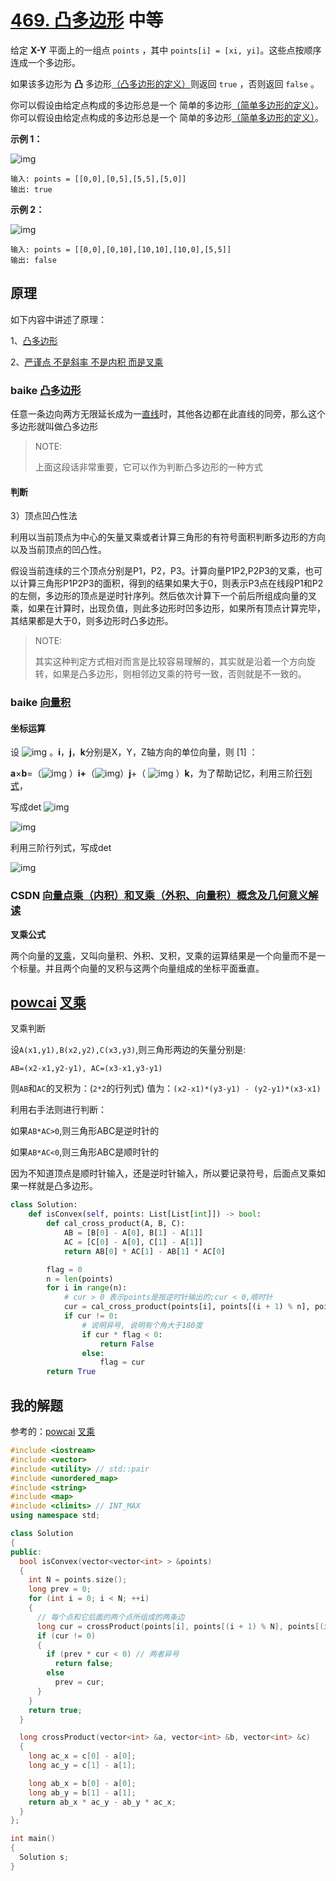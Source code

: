 # [469. 凸多边形](https://leetcode-cn.com/problems/convex-polygon/) 中等

给定 **X-Y** 平面上的一组点 `points` ，其中 `points[i] = [xi, yi]`。这些点按顺序连成一个多边形。

如果该多边形为 **凸** 多边形[（凸多边形的定义）](https://baike.baidu.com/item/凸多边形/)则返回 `true` ，否则返回 `false` 。

你可以假设由给定点构成的多边形总是一个 简单的多边形[（简单多边形的定义）](https://baike.baidu.com/item/简单多边形)。你可以假设由给定点构成的多边形总是一个 简单的多边形[（简单多边形的定义）](https://baike.baidu.com/item/简单多边形)。

**示例 1：**

![img](https://assets.leetcode.com/uploads/2021/04/09/covpoly1-plane.jpg)

```
输入: points = [[0,0],[0,5],[5,5],[5,0]]
输出: true
```

**示例 2：**

![img](https://assets.leetcode.com/uploads/2021/04/09/covpoly2-plane.jpg)

```
输入: points = [[0,0],[0,10],[10,10],[10,0],[5,5]]
输出: false
```

## 原理

如下内容中讲述了原理：

1、[凸多边形](https://leetcode-cn.com/problems/convex-polygon/solution/tu-duo-bian-xing-by-617076674/)

2、[严谨点 不是斜率 不是内积 而是叉乘](https://leetcode-cn.com/problems/convex-polygon/solution/yan-jin-dian-bu-shi-xie-lu-bu-shi-nei-ji-er-shi-ch/)

### baike [凸多边形](https://baike.baidu.com/item/%E5%87%B8%E5%A4%9A%E8%BE%B9%E5%BD%A2/6608474)

任意一条边向两方无限延长成为一[直线](https://baike.baidu.com/item/直线/4876)时，其他各边都在此直线的同旁，那么这个多边形就叫做凸多边形

> NOTE: 
>
> 上面这段话非常重要，它可以作为判断凸多边形的一种方式

#### 判断

3）顶点凹凸性法

利用以当前顶点为中心的矢量叉乘或者计算三角形的有符号面积判断多边形的方向以及当前顶点的凹凸性。

假设当前连续的三个顶点分别是P1，P2，P3。计算向量P1P2,P2P3的叉乘，也可以计算三角形P1P2P3的面积，得到的结果如果大于0，则表示P3点在线段P1和P2的左侧，多边形的顶点是逆时针序列。然后依次计算下一个前后所组成向量的叉乘，如果在计算时，出现负值，则此多边形时凹多边形，如果所有顶点计算完毕，其结果都是大于0，则多边形时凸多边形。

> NOTE:
>
> 其实这种判定方式相对而言是比较容易理解的，其实就是沿着一个方向旋转，如果是凸多边形，则相邻边叉乘的符号一致，否则就是不一致的。

### baike [向量积](https://baike.baidu.com/item/%E5%90%91%E9%87%8F%E7%A7%AF/4601007?fr=aladdin)

#### 坐标运算

设 ![img](https://bkimg.cdn.bcebos.com/formula/bb2c1068e052b198e5408d5c2a5d9b03.svg) 。**i**，**j**，**k**分别是X，Y，Z轴方向的单位向量，则 [1] ：

**a**×**b**=（![img](https://bkimg.cdn.bcebos.com/formula/7526803cc41620428ca98daf1ec30e7d.svg) ）**i+**（![img](https://bkimg.cdn.bcebos.com/formula/c4b6a750031de374d85cc45aebeb4e24.svg)）**j**+（ ![img](https://bkimg.cdn.bcebos.com/formula/a0f91e3144890a6dcf844ecd4dd77a9d.svg) ）**k**，为了帮助记忆，利用三阶[行列式](https://baike.baidu.com/item/行列式)，

写成det ![img](https://bkimg.cdn.bcebos.com/formula/8e096262cb70ac0fcad351e3322e0c0d.svg)  

![img](https://bkimg.cdn.bcebos.com/formula/dfc47920fd226ea5f96e5c0119e38535.svg)

利用三阶行列式，写成det

![img](https://bkimg.cdn.bcebos.com/formula/b5bd4e3f359243f96092c0e72a140fc4.svg)





### CSDN [向量点乘（内积）和叉乘（外积、向量积）概念及几何意义解读](https://blog.csdn.net/houyichaochao/article/details/81141893?spm=1001.2101.3001.4242)

**叉乘公式**

两个向量的[叉乘](https://so.csdn.net/so/search?q=叉乘&spm=1001.2101.3001.7020)，又叫向量积、外积、叉积，叉乘的运算结果是一个向量而不是一个标量。并且两个向量的叉积与这两个向量组成的坐标平面垂直。

## [powcai](https://leetcode-cn.com/u/powcai/) [叉乘](https://leetcode-cn.com/problems/convex-polygon/solution/cha-cheng-by-powcai/)

叉乘判断

设`A(x1,y1),B(x2,y2),C(x3,y3)`,则三角形两边的矢量分别是:

`AB=(x2-x1,y2-y1), AC=(x3-x1,y3-y1)`

则`AB`和`AC`的叉积为：(`2*2`的行列式) 值为：`(x2-x1)*(y3-y1) - (y2-y1)*(x3-x1)`

利用右手法则进行判断：

如果`AB*AC>0`,则三角形ABC是逆时针的

如果`AB*AC<0`,则三角形ABC是顺时针的

因为不知道顶点是顺时针输入，还是逆时针输入，所以要记录符号，后面点叉乘如果一样就是凸多边形。

```python
class Solution:
    def isConvex(self, points: List[List[int]]) -> bool:
        def cal_cross_product(A, B, C):
            AB = [B[0] - A[0], B[1] - A[1]]
            AC = [C[0] - A[0], C[1] - A[1]]
            return AB[0] * AC[1] - AB[1] * AC[0]

        flag = 0
        n = len(points)
        for i in range(n):
            # cur > 0 表示points是按逆时针输出的;cur < 0,顺时针
            cur = cal_cross_product(points[i], points[(i + 1) % n], points[(i + 2) % n])
            if cur != 0:
                # 说明异号, 说明有个角大于180度
                if cur * flag < 0:
                    return False
                else:
                    flag = cur
        return True

```



## 我的解题

参考的：[powcai](https://leetcode-cn.com/u/powcai/) [叉乘](https://leetcode-cn.com/problems/convex-polygon/solution/cha-cheng-by-powcai/)

```c++
#include <iostream>
#include <vector>
#include <utility> // std::pair
#include <unordered_map>
#include <string>
#include <map>
#include <climits> // INT_MAX
using namespace std;

class Solution
{
public:
  bool isConvex(vector<vector<int> > &points)
  {
    int N = points.size();
    long prev = 0;
    for (int i = 0; i < N; ++i)
    {
      // 每个点和它后面的两个点所组成的两条边
      long cur = crossProduct(points[i], points[(i + 1) % N], points[(i + 2) % N]);
      if (cur != 0)
      {
        if (prev * cur < 0) // 两者异号
          return false;
        else
          prev = cur;
      }
    }
    return true;
  }

  long crossProduct(vector<int> &a, vector<int> &b, vector<int> &c)
  {
    long ac_x = c[0] - a[0];
    long ac_y = c[1] - a[1];

    long ab_x = b[0] - a[0];
    long ab_y = b[1] - a[1];
    return ab_x * ac_y - ab_y * ac_x;
  }
};

int main()
{
  Solution s;
}

```

